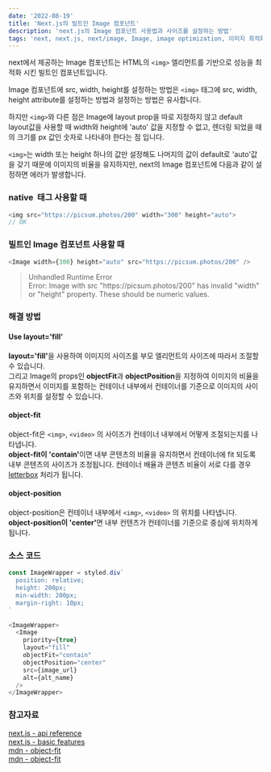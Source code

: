 ```yaml
---
date: '2022-08-19'
title: 'Next.js의 빌트인 Image 컴포넌트'
description: 'next.js의 Image 컴포넌트 사용법과 사이즈를 설정하는 방법'
tags: 'next, next.js, next/image, Image, image optimization, 이미지 최적화'
---
```


next에서 제공하는 Image 컴포넌트는 HTML의 `<img>` 엘리먼트를 기반으로 성능을 최적화 시킨 빌트인 컴포넌트입니다.<br>

Image 컴포넌트에 src, width, height를 설정하는 방법은 `<img>` 태그에 src, width, height attribute를 설정하는 방법과 설정하는 방법은 유사합니다.<br>

하지만 `<img>`와 다른 점은 Image에 layout prop을 따로 지정하지 않고 default layout값을 사용할 때 width와 height에 'auto' 값을 지정할 수 없고, 렌더링 되었을 때의 크기를 px 값인 숫자로 나타내야 한다는 점 입니다.

`<img>`는 width 또는 height 하나의 값만 설정해도 나머지의 값이 default로 'auto'값을 갖기 때문에 이미지의 비율을 유지하지만, next의 Image 컴포넌트에 다음과 같이 설정하면 에러가 발생합니다.

### native <img> 태그 사용할 때

```javascript
<img src="https://picsum.photos/200" width="300" height="auto">
// OK
```

### 빌트인 Image 컴포넌트 사용할 때

```javascript
<Image width={300} height="auto" src="https://picsum.photos/200" />
```

> Unhandled Runtime Error<br>
> Error: Image with src "ht<span></span>tps://picsum.photos/200" has invalid "width" or "height" property. These should be numeric values.

### 해결 방법

#### Use layout='fill'

<strong>layout='fill'</strong>을 사용하여 이미지의 사이즈를 부모 엘리먼트의 사이즈에 따라서 조절할 수 있습니다.<br>
그리고 Image의 props인 **objectFit**과 **objectPosition**을 지정하여 이미지의 비율을 유지하면서 이미지를 포함하는 컨테이너 내부에서 컨테이너를 기준으로 이미지의 사이즈와 위치를 설정할 수 있습니다.

#### object-fit

object-fit은 `<img>`, `<video>` 의 사이즈가 컨테이너 내부에서 어떻게 조절되는지를 나타냅니다.<br>
<strong>object-fit이 'contain'</strong>이면 내부 콘텐츠의 비율을 유지하면서 컨테이너에 fit 되도록 내부 콘텐츠의 사이즈가 조정됩니다. 컨테이너 배율과 콘텐츠 비율이 서로 다를 경우 [letterbox](<https://en.wikipedia.org/wiki/Letterboxing_(filming)>) 처리가 됩니다.<br>

#### object-position

object-position은 컨테이너 내부에서 `<img>`, `<video>` 의 위치를 나타냅니다.<br>
<strong>object-position이 'center'</strong>면 내부 컨텐츠가 컨테이너를 기준으로 중심에 위치하게 됩니다.<br>

### 소스 코드

```javascript
const ImageWrapper = styled.div`
  position: relative;
  height: 200px;
  min-width: 200px;
  margin-right: 10px;
`

<ImageWrapper>
  <Image
    priority={true}
    layout="fill"
    objectFit="contain"
    objectPosition="center"
    src={image_url}
    alt={alt_name}
  />
</ImageWrapper>
```

### 참고자료

[next.js - api reference](https://nextjs.org/docs/api-reference/next/image)<br>
[next.js - basic features](https://nextjs.org/docs/basic-features/image-optimization)<br>
[mdn - object-fit](https://developer.mozilla.org/en-US/docs/Web/CSS/object-fit)<br>
[mdn - object-fit](https://developer.mozilla.org/en-US/docs/Web/CSS/object-position)<br>
